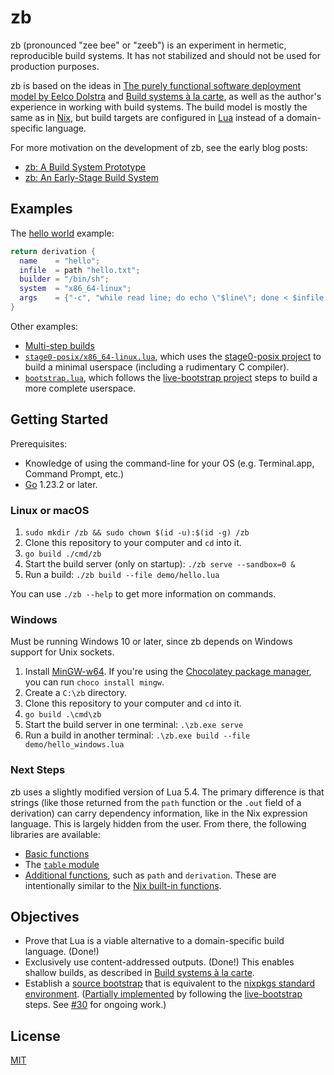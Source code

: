 # zb

zb
(pronounced "zee bee" or "zeeb")
is an experiment in hermetic, reproducible build systems.
It has not stabilized and should not be used for production purposes.

zb is based on the ideas in [The purely functional software deployment model by Eelco Dolstra][dolstra_purely_2006]
and [Build systems à la carte][mokhov_build_2018],
as well as the author's experience in working with build systems.
The build model is mostly the same as in [Nix](https://nixos.org/),
but build targets are configured in [Lua](https://www.lua.org/)
instead of a domain-specific language.

For more motivation on the development of zb,
see the early blog posts:

- [zb: A Build System Prototype](https://www.zombiezen.com/blog/2024/06/zb-build-system-prototype/)
- [zb: An Early-Stage Build System](https://www.zombiezen.com/blog/2024/09/zb-early-stage-build-system/)

[dolstra_purely_2006]: https://edolstra.github.io/pubs/phd-thesis.pdf
[mokhov_build_2018]: https://doi.org/10.1145/3236774

## Examples

The [hello world](demo/hello.lua) example:

```lua
return derivation {
  name    = "hello";
  infile  = path "hello.txt";
  builder = "/bin/sh";
  system  = "x86_64-linux";
  args    = {"-c", "while read line; do echo \"$line\"; done < $infile > $out"};
}
```

Other examples:

- [Multi-step builds](demo/multistep.lua)
- [`stage0-posix/x86_64-linux.lua`](demo/stage0-posix/x86_64-linux.lua),
  which uses the [stage0-posix project](https://github.com/oriansj/stage0-posix)
  to build a minimal userspace (including a rudimentary C compiler).
- [`bootstrap.lua`](demo/bootstrap.lua),
  which follows the [live-bootstrap project](https://github.com/fosslinux/live-bootstrap/) steps
  to build a more complete userspace.

## Getting Started

Prerequisites:

- Knowledge of using the command-line for your OS (e.g. Terminal.app, Command Prompt, etc.)
- [Go](https://go.dev/dl/) 1.23.2 or later.

### Linux or macOS

1. `sudo mkdir /zb && sudo chown $(id -u):$(id -g) /zb`
2. Clone this repository to your computer and `cd` into it.
3. `go build ./cmd/zb`
4. Start the build server (only on startup): `./zb serve --sandbox=0 &`
5. Run a build: `./zb build --file demo/hello.lua`

You can use `./zb --help` to get more information on commands.

### Windows

Must be running Windows 10 or later,
since zb depends on Windows support for Unix sockets.

1. Install [MinGW-w64](https://www.mingw-w64.org/).
   If you're using the [Chocolatey package manager](https://community.chocolatey.org/),
   you can run `choco install mingw`.
2. Create a `C:\zb` directory.
3. Clone this repository to your computer and `cd` into it.
4. `go build .\cmd\zb`
5. Start the build server in one terminal: `.\zb.exe serve`
6. Run a build in another terminal: `.\zb.exe build --file demo/hello_windows.lua`

### Next Steps

zb uses a slightly modified version of Lua 5.4.
The primary difference is that strings
(like those returned from the `path` function
or the `.out` field of a derivation)
can carry dependency information,
like in the Nix expression language.
This is largely hidden from the user.
From there, the following libraries are available:

- [Basic functions](https://www.lua.org/manual/5.4/manual.html#6.1)
- The [`table` module](https://www.lua.org/manual/5.4/manual.html#6.6)
- [Additional functions](zb_defs.lua), such as `path` and `derivation`.
  These are intentionally similar to the [Nix built-in functions](https://nixos.org/manual/nix/stable/language/builtins.html).

## Objectives

- Prove that Lua is a viable alternative to a domain-specific build language. (Done!)
- Exclusively use content-addressed outputs. (Done!)
  This enables shallow builds, as described in [Build systems à la carte][mokhov_build_2018].
- Establish a [source bootstrap](https://bootstrappable.org/benefits.html)
  that is equivalent to the [nixpkgs standard environment](https://nixos.org/manual/nixpkgs/unstable/#chap-stdenv).
  ([Partially implemented](demo/bootstrap.lua)
  by following the [live-bootstrap](https://github.com/fosslinux/live-bootstrap/) steps.
  See [#30](https://github.com/256lights/zb/issues/30) for ongoing work.)

## License

[MIT](LICENSE)
